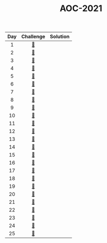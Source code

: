 # <p align="center"> AOC-2021 </p>
<br>

| Day | Challenge | Solution |
|:---:|:---:|:---:|
| 1 | [🎁](https://adventofcode.com/2021/day/1) | [](./src/day01) | 
| 2 | [🎁](https://adventofcode.com/2021/day/2) | [](./src/day02) | 
| 3 | [🎁](https://adventofcode.com/2021/day/3) | [](./src/day03) | 
| 4 | [🎁](https://adventofcode.com/2021/day/4) | [](./src/day04)|
| 5 | [🎁](https://adventofcode.com/2021/day/5) | [](./src/day05) |
| 6 | [🎁](https://adventofcode.com/2021/day/6) | [](./src/day06) |
| 7 | [🎁](https://adventofcode.com/2021/day/7) | [](./src/day07) |
| 8 | [🎁](https://adventofcode.com/2021/day/8) | [](./src/day08) |
| 9 | [🎁](https://adventofcode.com/2021/day/9) | [](./src/day09) |
| 10 | [🎁](https://adventofcode.com/2021/day/10) | [](./src/day10) |
| 11 | [🎁](https://adventofcode.com/2021/day/11) | [](./src/day11) |
| 12 | [🎁](https://adventofcode.com/2021/day/12) | [](./src/day12) |
| 13 | [🎁](https://adventofcode.com/2021/day/13) | [](./src/day13) |
| 14 | [🎁](https://adventofcode.com/2021/day/14) | [](./src/day14) |
| 15 | [🎁](https://adventofcode.com/2021/day/15) | [](./src/day15) |
| 16 | [🎁](https://adventofcode.com/2021/day/16) | [](./src/day16) |
| 17 | [🎁](https://adventofcode.com/2021/day/17) | [](./src/day17) |
| 18 | [🎁](https://adventofcode.com/2021/day/18) | [](./src/day18) |
| 19 | [🎁](https://adventofcode.com/2021/day/19) | [](./src/day19) |
| 20 | [🎁](https://adventofcode.com/2021/day/20) | [](./src/day20) |
| 21 | [🎁](https://adventofcode.com/2021/day/21) | [](./src/day21) |
| 22 | [🎁](https://adventofcode.com/2021/day/22) | [](./src/day22) |
| 23 | [🎁](https://adventofcode.com/2021/day/23) | [](./src/day23) |
| 24 | [🎁](https://adventofcode.com/2021/day/24) | [](./src/day24) |
| 25 | [🎁](https://adventofcode.com/2021/day/25) | [](./src/day25) |
